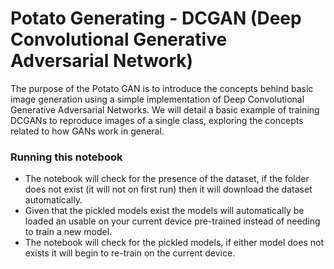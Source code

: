 # Potato Generating - DCGAN (Deep Convolutional Generative Adversarial Network)

The purpose of the Potato GAN is to introduce the concepts behind basic image generation using a simple implementation of Deep Convolutional Generative Adversarial Networks. We will detail a basic example of training DCGANs to reproduce images of a single class, exploring the concepts related to how GANs work in general.

### Running this notebook
* The notebook will check for the presence of the dataset, if the folder does not exist (it will not on first run) then it will download the dataset automatically.
* Given that the pickled models exist the models will automatically be loaded an usable on your current device pre-trained instead of needing to train a new model.
* The notebook will check for the pickled models, if either model does not exists it will begin to re-train on the current device.